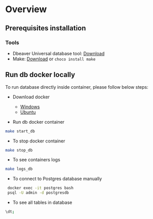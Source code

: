 # Overview

## Prerequisites installation

### Tools

- Dbeaver Universal database tool: [Download](https://dbeaver.io/download/)
- Make: [Download](https://gnuwin32.sourceforge.net/packages/make.htm) or `choco install make`

## Run db docker locally

To run database directly inside container, please follow below steps:

- Download docker

  - [Windows](https://docs.docker.com/desktop/install/windows-install/)
  - [Ubuntu](https://docs.docker.com/engine/install/ubuntu/#install-using-the-repository)

- Run db docker container

```bash
make start_db
```

- To stop docker container

```bash
make stop_db
```

- To see containers logs

```bash
make logs_db
```

- To connect to Postgres database manually

```bash
 docker exec -it postgres bash
 psql -U admin -d postgresdb
```

- To see all tables in database

```bash
\dt;
```
